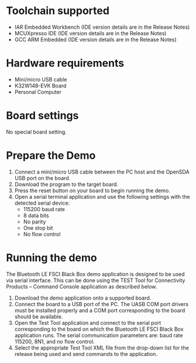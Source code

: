 Toolchain supported
===================
- IAR Embedded Workbench (IDE version details are in the Release Notes)
- MCUXpresso IDE (IDE version details are in the Release Notes)
- GCC ARM Embedded (IDE version details are in the Release Notes)

Hardware requirements
=====================
- Mini/micro USB cable
- K32W148-EVK Board
- Personal Computer

Board settings
==============
No special board setting.

Prepare the Demo
================
1.  Connect a mini/micro USB cable between the PC host and the OpenSDA USB port on the board.
2.  Download the program to the target board.
3.  Press the reset button on your board to begin running the demo.
4.  Open a serial terminal application and use the following settings with the detected serial device:
    - 115200 baud rate
    - 8 data bits
    - No parity
    - One stop bit
    - No flow control

Running the demo
================
The Bluetooth LE FSCI Black Box demo application is designed to be used via serial interface. This can be done using the TEST Tool for Connectivity Products – Command Console application as described below.
1. Download the demo application onto a supported board.
2. Connect the board to a USB port of the PC. The UASB COM port drivers must be installed properly and a COM port corresponding to the board should be available.
3. Open the Test Tool application and connect to the serial port corresponding to the board on which the Bluetooth LE FSCI Black Box application runs. The serial communication parameters are: baud rate 115200, 8N1, and no flow control.
4. Select the appropriate Test Tool XML file from the drop-down list for the release being used and send commands to the application.